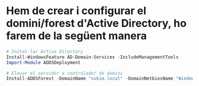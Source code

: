 # Hem de crear i configurar el domini/forest d'Active Directory, ho farem de la següent manera
```powershell
# Instal·lar Active Directory
Install-WindowsFeature AD-Domain-Services -IncludeManagementTools
Import-Module ADDSDeployment

# Elevar el servidor a controlador de domini
Install-ADDSForest -DomainName "xukim.local" -DomainNetbiosName "WindowsServer22" -SafeModeAdministratorPassword (ConvertTo-SecureString -AsPlainText "Patata123*" -Force) -InstallDns -Force
```
